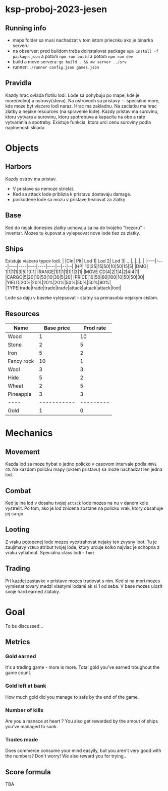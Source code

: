 # ksp-proboj-2023-jesen

## Running info
  - maps folder sa musi nachadzat v tom istom priecnku ako je binarka serveru
  - na observer: pred buildom treba doinstalovat package `npm install -f package.json` a potom `npm run build` a potom `npm run dev`
  - build a move servera: `go build . && mv server ../srv`
  - runner: `./runner config.json games.json `


## Pravidla
Kazdy hrac ovlada flotilu lodi. Lode sa pohybuju po mape, kde je more(volno) a ostrovy(stena). Na ostrovoch su pristavy -- specialne more, kde moze byt viacero lodi naraz. Hrac ma zakladnu. Na zaciatku ma hrac zlatky a nejake resources (na spravenie lode). Kazdy pristav ma surovinu, ktoru vytvara a surovinu, ktoru spotrebuva a kapacitu na obe a rate vytvarania a spotreby. Existuje funkcia, ktora urci cenu suroviny podla naplnenosti skladu. 
# Objects

## Harbors
Kazdy ostrov ma pristav. 
- V pristave sa nemoze strielat. 
- Ked sa attack lode priblizia k pristavu dostavaju damage. 
- poskodene lode sa mozu v pristave healovat za zlatky

## Base
Ked do nejak donesies zlatky uchovaju sa na do tvojeho "trezoru" - inventar.
Mozes tu kupovat a vylepsovat nove lode tiez za zlatky.

## Ships
Existuje viacero typov lodi.
| |Cln| Plt| Lod 1| Lod 2| Lod 3| ...|..|..|..|
|----|----|----|----|----|----|----|--|--|--|
|HP| 10|25|15|50|10|50|15|5|
|DMG| 1|1|1|1|3|5|10|1|
|RANGE|1|1|1|1|1|1|3|1|
|MOVE CD|4|2|1|4|2|4|4|1|
|CARGO|5|20|10|50|10|30|5|20|
|PRICE|10|50|60|100|10|50|50|30|
|YIELD|20%|20%|20%|20%|50%|50%|50%|80%|
|TYPE|trade|trade|trade|trade|attack|attack|attack|loot|

Lode sa daju v baseke vylepsovat - statny sa prenasobia nejakym cislom.

## Resources
|Name| Base price|Prod rate|
|----|-----------|---------|
|Wood|          1|       10|
|Stone|         2|        5|
|Iron|          5|        2|
|Fancy rock|   10|        1|
|Wool|          3|        3|
|Hide|          5|        2|
|Wheat|         2|        5|
|Pineapple|         3|        3|
|----|-----------|---------|
|Gold|          1|        0|

# Mechanics
## Movement
Kazda lod sa moze hybat o jedno policko v casovom intervale podla `MOVE CD`.
Na kazdom policku mapy (okrem pristavu) sa moze nachadzat len jedna lod. 
## Combat
Ked je ina lod v dosahu tvojej `attack` lode mozes na nu v danom kole vystrelit. Po tom, ako je lod znicena zostane na policku vrak, ktory obsahuje jej cargo.
## Looting
Z vraku potopenej lode mozes vyextrahovat nejaky ten zvysny loot. Tu je zaujimavy `YIELD` atribut tvojej lode, ktory urcuje kolko najviac je schopna z vraku vytiahnut. Specialna class lodi - `loot`
## Trading
Pri kazdej zastavke v pristave mozes tradovat s nim.
Ked si na mori mozes vymienat tovary medzi vlastymi lodami ak si 1 od seba. 
V base mozes ulozit svoje hard earned zlataky.

# Goal
To be discussed...
## Metrics
### Gold earned
It's a trading game - more is more. Total gold you've earned troughout the game count.
### Gold left at bank
How much gold did you manage to safe by the end of the game.
### Number of kills
Are you a manace at heart ? You also get rewarded by the amout of ships you've managed to sunk.
### Trades made
Does commerce consume your mind easyily, but you aren't very good with the numbers? Don't worry! We also reward you for trying..
## Score formula
TBA
